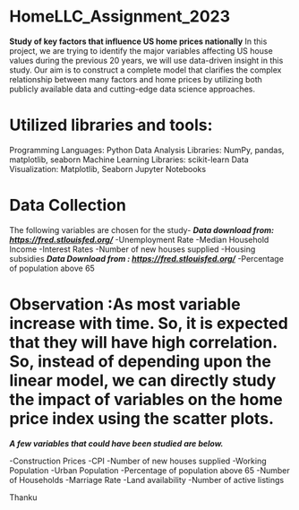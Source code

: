 # HomeLLC_Assignment_2023
**Study of key factors that influence US home prices nationally**
In this project, we are trying to identify the major variables affecting US house values during the previous 20 years, we will use data-driven insight in this study. Our aim is to construct a complete model that clarifies the complex relationship between many factors and home prices by utilizing both publicly available data and cutting-edge data science approaches.


# Utilized libraries and tools:
Programming Languages: Python
Data Analysis Libraries: NumPy, pandas, matplotlib, seaborn
Machine Learning Libraries: scikit-learn
Data Visualization: Matplotlib, Seaborn
Jupyter Notebooks

# Data Collection
The following variables are chosen for the study-
***Data download from: https://fred.stlouisfed.org/***
-Unemployment Rate
-Median Household Income
-Interest Rates
-Number of new houses supplied
-Housing subsidies
***Data Download from : https://fred.stlouisfed.org/***
-Percentage of population above 65


# Observation :As most variable increase with time. So, it is expected that they will have high correlation. So, instead of depending upon the linear model, we can directly study the impact of variables on the home price index using the scatter plots.

***A few variables that could have been studied are below.***

-Construction Prices
-CPI
-Number of new houses supplied
-Working Population
-Urban Population
-Percentage of population above 65
-Number of Households
-Marriage Rate
-Land availability
-Number of active listings

Thanku
